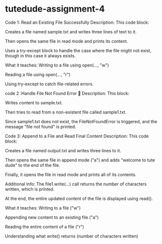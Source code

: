# tutedude-assignment-4

Code 1: Read an Existing File Successfully
Description:
This code block:

Creates a file named sample.txt and writes three lines of text to it.

Then opens the same file in read mode and prints its content.

Uses a try-except block to handle the case where the file might not exist, though in this case it always exists.

What it teaches:
Writing to a file using open(..., "w")

Reading a file using open(..., "r")

Using try-except to catch file-related errors.



code 2 :Handle File Not Found Error
📄 Description:
This block:

Writes content to sample.txt.

Then tries to read from a non-existent file called sample1.txt.

Since sample1.txt does not exist, the FileNotFoundError is triggered, and the message "file not found" is printed.



Code 3: Append to a File and Read Final Content
Description:
This code block:

Creates a file named output.txt and writes three lines to it.

Then opens the same file in append mode ("a") and adds "welcome to tute dude" to the end of the file.

Finally, it opens the file in read mode and prints all of its contents.

Additional Info:
The file1.write(...) call returns the number of characters written, which is printed.

At the end, the entire updated content of the file is displayed using read().

What it teaches:
Writing to a file ("w")

Appending new content to an existing file ("a")

Reading the entire content of a file ("r")

Understanding what write() returns (number of characters written)
